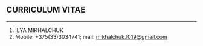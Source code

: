 ## CURRICULUM VITAE
-----
1. ILYA MIKHALCHUK
2. Mobile: +375(33)3034741; mail: mikhalchuk.1019@gmail.com